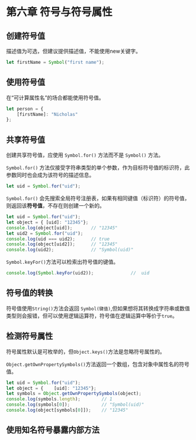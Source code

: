 # 第六章 符号与符号属性

## 创建符号值

描述值为可选，但建议提供描述值，不能使用new关键字。

```JavaScript
let firstName = Symbol("first name");
```

## 使用符号值

在“可计算属性名”的场合都能使用符号值。

```JavaScript
let person = {
    [firstName]: "Nicholas"
};
```

## 共享符号值

创建共享符号值，应使用 `Symbol.for()` 方法而不是 `Symbol()` 方法。

`Symbol.for()` 方法仅接受字符串类型的单个参数，作为目标符号值的标识符，此参数同时也会成为该符号的描述信息。

```JavaScript
let uid = Symbol.for("uid");
```

`Symbol.for()` 会先搜索全局符号注册表，如果有相同键值（标识符）的符号值，则返回该**符号值**，不存在则创建一个新的。

```JavaScript
let uid = Symbol.for("uid");
let object = { [uid]: "12345"};
console.log(object[uid]);       // "12345"
let uid2 = Symbol.for("uid");
console.log(uid === uid2);      // true
console.log(object[uid2]);      // "12345"
console.log(uid2);              // "Symbol(uid)"
```

`Symbol.keyFor()`方法可以检索出符号值的键值。

``` js
console.log(Symbol.keyFor(uid2));              //  uid
```

## 符号值的转换

符号值使用`String()`方法会返回 `Symbol(键值)`,但如果想将其转换成字符串或数值类型则会报错，但可以使用逻辑运算符，符号值在逻辑运算中等价于`true`。

## 检测符号属性

符号属性默认是可枚举的，但`Object.keys()`方法是忽略符号属性的。

`Object.getOwnPropertySymbols()`方法返回一个数组，包含对象中属性名的符号值。

```JavaScript
let uid = Symbol.for("uid");
let object = {    [uid]: "12345"};
let symbols = Object.getOwnPropertySymbols(object);
console.log(symbols.length);        // 1
console.log(symbols[0]);            // "Symbol(uid)"
console.log(object[symbols[0]]);    // "12345"
```

## 使用知名符号暴露内部方法

